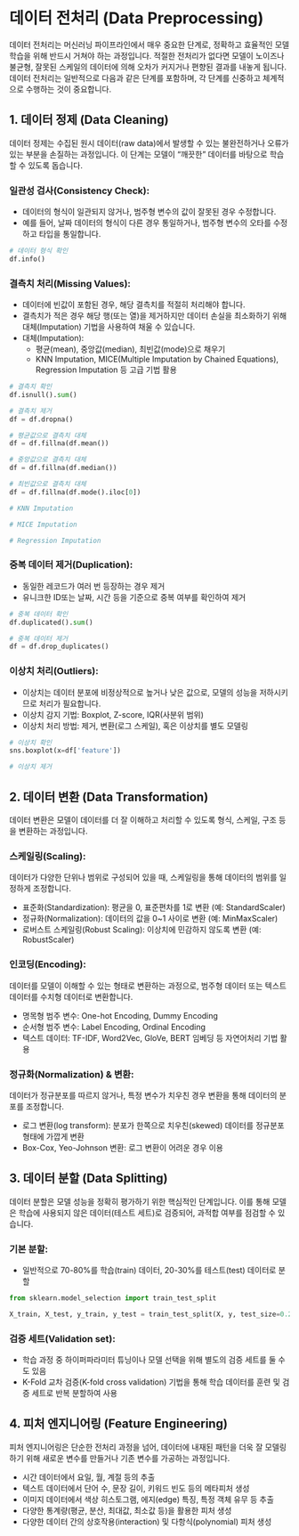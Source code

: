 # 데이터 전처리 (Data Preprocessing)

데이터 전처리는 머신러닝 파이프라인에서 매우 중요한 단계로, 정확하고 효율적인 모델 학습을 위해 반드시 거쳐야 하는 과정입니다. 적절한 전처리가 없다면 모델이 노이즈나 불균형, 잘못된 스케일의 데이터에 의해 오차가 커지거나 편향된 결과를 내놓게 됩니다. 데이터 전처리는 일반적으로 다음과 같은 단계를 포함하며, 각 단계를 신중하고 체계적으로 수행하는 것이 중요합니다.



## 1. 데이터 정제 (Data Cleaning)

데이터 정제는 수집된 원시 데이터(raw data)에서 발생할 수 있는 불완전하거나 오류가 있는 부분을 손질하는 과정입니다. 이 단계는 모델이 “깨끗한” 데이터를 바탕으로 학습할 수 있도록 돕습니다.

### 일관성 검사(Consistency Check):
- 데이터의 형식이 일관되지 않거나, 범주형 변수의 값이 잘못된 경우 수정합니다.
- 예를 들어, 날짜 데이터의 형식이 다른 경우 통일하거나, 범주형 변수의 오타를 수정하고 타입을 통일합니다.

```python
# 데이터 형식 확인
df.info()
```

### 결측치 처리(Missing Values):
- 데이터에 빈값이 포함된 경우, 해당 결측치를 적절히 처리해야 합니다.
- 결측치가 적은 경우 해당 행(또는 열)을 제거하지만 데이터 손실을 최소화하기 위해 대체(Imputation) 기법을 사용하여 채울 수 있습니다.
- 대체(Imputation):
  - 평균(mean), 중앙값(median), 최빈값(mode)으로 채우기
  - KNN Imputation, MICE(Multiple Imputation by Chained Equations), Regression Imputation 등 고급 기법 활용

```python
# 결측치 확인
df.isnull().sum()

# 결측치 제거
df = df.dropna()

# 평균값으로 결측치 대체
df = df.fillna(df.mean())

# 중앙값으로 결측치 대체
df = df.fillna(df.median())

# 최빈값으로 결측치 대체
df = df.fillna(df.mode().iloc[0])

# KNN Imputation

# MICE Imputation

# Regression Imputation

```

### 중복 데이터 제거(Duplication):
- 동일한 레코드가 여러 번 등장하는 경우 제거
- 유니크한 ID또는 날짜, 시간 등을 기준으로 중복 여부를 확인하여 제거

```python
# 중복 데이터 확인
df.duplicated().sum()

# 중복 데이터 제거
df = df.drop_duplicates()
```

### 이상치 처리(Outliers):
- 이상치는 데이터 분포에 비정상적으로 높거나 낮은 값으로, 모델의 성능을 저하시키므로 처리가 필요합니다.
- 이상치 감지 기법: Boxplot, Z-score, IQR(사분위 범위)
- 이상치 처리 방법: 제거, 변환(로그 스케일), 혹은 이상치를 별도 모델링

```python
# 이상치 확인
sns.boxplot(x=df['feature'])

# 이상치 제거
```


## 2. 데이터 변환 (Data Transformation)

데이터 변환은 모델이 데이터를 더 잘 이해하고 처리할 수 있도록 형식, 스케일, 구조 등을 변환하는 과정입니다.

### 스케일링(Scaling):
데이터가 다양한 단위나 범위로 구성되어 있을 때, 스케일링을 통해 데이터의 범위를 일정하게 조정합니다.

- 표준화(Standardization): 평균을 0, 표준편차를 1로 변환 (예: StandardScaler)
- 정규화(Normalization): 데이터의 값을 0~1 사이로 변환 (예: MinMaxScaler)
- 로버스트 스케일링(Robust Scaling): 이상치에 민감하지 않도록 변환 (예: RobustScaler)

### 인코딩(Encoding):
데이터를 모델이 이해할 수 있는 형태로 변환하는 과정으로, 범주형 데이터 또는 텍스트 데이터를 수치형 데이터로 변환합니다.

- 명목형 범주 변수: One-hot Encoding, Dummy Encoding
- 순서형 범주 변수: Label Encoding, Ordinal Encoding
- 텍스트 데이터: TF-IDF, Word2Vec, GloVe, BERT 임베딩 등 자연어처리 기법 활용

### 정규화(Normalization) & 변환:
데이터가 정규분포를 따르지 않거나, 특정 변수가 치우친 경우 변환을 통해 데이터의 분포를 조정합니다.

- 로그 변환(log transform): 분포가 한쪽으로 치우친(skewed) 데이터를 정규분포 형태에 가깝게 변환
- Box-Cox, Yeo-Johnson 변환: 로그 변환이 어려운 경우 이용



## 3. 데이터 분할 (Data Splitting)

데이터 분할은 모델 성능을 정확히 평가하기 위한 핵심적인 단계입니다. 이를 통해 모델은 학습에 사용되지 않은 데이터(테스트 세트)로 검증되어, 과적합 여부를 점검할 수 있습니다.

### 기본 분할:
- 일반적으로 70-80%를 학습(train) 데이터, 20-30%를 테스트(test) 데이터로 분할

```python
from sklearn.model_selection import train_test_split

X_train, X_test, y_train, y_test = train_test_split(X, y, test_size=0.2, random_state=42)
```

### 검증 세트(Validation set):
- 학습 과정 중 하이퍼파라미터 튜닝이나 모델 선택을 위해 별도의 검증 세트를 둘 수도 있음
- K-Fold 교차 검증(K-fold cross validation) 기법을 통해 학습 데이터를 훈련 및 검증 세트로 반복 분할하여 사용



## 4. 피처 엔지니어링 (Feature Engineering)

피처 엔지니어링은 단순한 전처리 과정을 넘어, 데이터에 내재된 패턴을 더욱 잘 모델링하기 위해 새로운 변수를 만들거나 기존 변수를 가공하는 과정입니다.

- 시간 데이터에서 요일, 월, 계절 등의 추출
- 텍스트 데이터에서 단어 수, 문장 길이, 키워드 빈도 등의 메타피처 생성
- 이미지 데이터에서 색상 히스토그램, 에지(edge) 특징, 특정 객체 유무 등 추출
- 다양한 통계량(평균, 분산, 최대값, 최소값 등)을 활용한 피처 생성
- 다양한 데이터 간의 상호작용(interaction) 및 다항식(polynomial) 피처 생성
